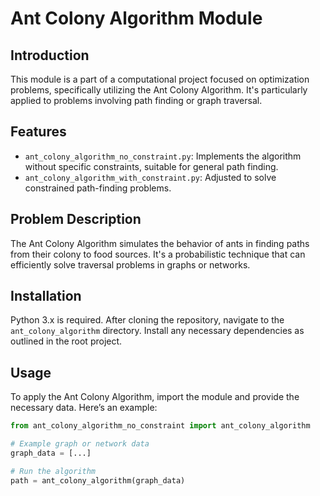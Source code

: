 
# Ant Colony Algorithm Module

## Introduction
This module is a part of a computational project focused on optimization problems, specifically utilizing the Ant Colony Algorithm. It's particularly applied to problems involving path finding or graph traversal.

## Features
- `ant_colony_algorithm_no_constraint.py`: Implements the algorithm without specific constraints, suitable for general path finding.
- `ant_colony_algorithm_with_constraint.py`: Adjusted to solve constrained path-finding problems.

## Problem Description
The Ant Colony Algorithm simulates the behavior of ants in finding paths from their colony to food sources. It's a probabilistic technique that can efficiently solve traversal problems in graphs or networks.

## Installation
Python 3.x is required. After cloning the repository, navigate to the `ant_colony_algorithm` directory. Install any necessary dependencies as outlined in the root project.

## Usage
To apply the Ant Colony Algorithm, import the module and provide the necessary data. Here’s an example:

```python
from ant_colony_algorithm_no_constraint import ant_colony_algorithm

# Example graph or network data
graph_data = [...]

# Run the algorithm
path = ant_colony_algorithm(graph_data)
